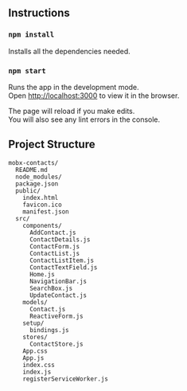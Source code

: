 ## Instructions

### `npm install`

Installs all the dependencies needed.

### `npm start`

Runs the app in the development mode.<br>
Open [http://localhost:3000](http://localhost:3000) to view it in the browser.

The page will reload if you make edits.<br>
You will also see any lint errors in the console.

## Project Structure

```
mobx-contacts/
  README.md
  node_modules/
  package.json
  public/
    index.html
    favicon.ico
    manifest.json
  src/
    components/
      AddContact.js
      ContactDetails.js
      ContactForm.js
      ContactList.js
      ContactListItem.js
      ContactTextField.js
      Home.js
      NavigationBar.js
      SearchBox.js
      UpdateContact.js
    models/
      Contact.js
      ReactiveForm.js
    setup/
      bindings.js
    stores/
      ContactStore.js
    App.css
    App.js
    index.css
    index.js
    registerServiceWorker.js
```